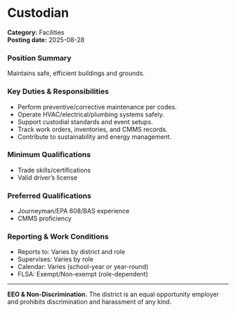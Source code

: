 # Custodian

**Category:** Facilities  
**Posting date:** 2025-08-28

### Position Summary

Maintains safe, efficient buildings and grounds.

### Key Duties & Responsibilities
- Perform preventive/corrective maintenance per codes.
- Operate HVAC/electrical/plumbing systems safely.
- Support custodial standards and event setups.
- Track work orders, inventories, and CMMS records.
- Contribute to sustainability and energy management.

### Minimum Qualifications
- Trade skills/certifications
- Valid driver’s license

### Preferred Qualifications
- Journeyman/EPA 608/BAS experience
- CMMS proficiency

### Reporting & Work Conditions
- Reports to: Varies by district and role
- Supervises: Varies by role
- Calendar: Varies (school-year or year-round)
- FLSA: Exempt/Non-exempt (role-dependent)

---
**EEO & Non-Discrimination.** The district is an equal opportunity employer and prohibits discrimination and harassment of any kind.
